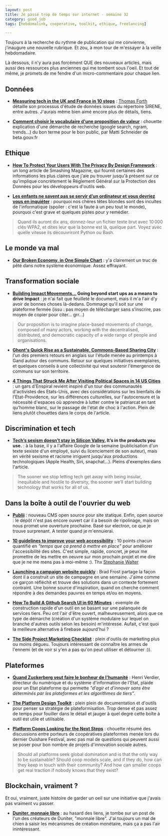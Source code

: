 ```yaml
---
layout: post
title: Je passe trop de temps sur internet - semaine 32
category: good_job
tags: [hebdomalink, cooperative, toolkit, ethique, freelancing]

---
```


Toujours à la recherche du rythme de publication qui me convienne, j'inaugure une nouvelle rubrique. Et zou, à mon tour de m'essayer à la veille hebdomadaire.

<!--more-->

Là dessous, il n'y aura pas forcément QUE des nouveaux articles, mais aussi des ressources plus anciennes qui me tombent sous l'oeil. Et tout de même, je promets de me fendre d'un micro-commentaire pour chaque lien.

## Données

- **[Measuring tech in the UK and France in 10 steps](http://tomforth.co.uk/measuringtech/)** : [Thomas Forth](https://twitter.com/thomasforth) détaille son processus d'étude de données issues du répertoire SIRENE, entre autres. J'aurais même bien aimé encore plus de détails, tiens.

- **[Comment choisir le vocabulaire d'une proposition de valeur](https://beta.gouv.fr/2017/07/21/comment-choisir-vocabulaire-proposition-valeur)** : chouette explication d'une démarche de recherche (google search, ngram, trends...) du bon terme pour le bon public, par Matti Schneider de beta.gouv.fr


## Ethique

- **[How To Protect Your Users With The Privacy By Design Framework](https://www.smashingmagazine.com/2017/07/privacy-by-design-framework/)** : un long article de Smashing Magazine, qui fournit certaines des informations les plus claires que j'aie pu trouver jusqu'à présent sur ce qu'implique concrètement le Réglement Général sur la Protection des Données pour les développeurs d'outils web.

- **[Les enfants ne savent pas se servir d’un ordinateur et vous devriez vous en inquiéter](https://nicolaslegland.wordpress.com/2013/08/15/les-enfants-ne-savent-pas-se-servir-dun-ordinateur/)** : pourquoi nos chères têtes blondes sont des incultes de l'informatique (spoiler : c'est la faute à un peu tout le monde), pourquoi c'est grave et quelques pistes pour y remédier.

> Quand ils auront dix ans, donnez-leur un fichier texte brut avec 10 000 clés WPA2, et dites leur que la bonne est là, quelque part. Voyez avec quelle vitesse ils découvriront Python ou Bash.


## Le monde va mal

- **[Our Broken Economy, in One Simple Chart](https://www.nytimes.com/interactive/2017/08/07/opinion/leonhardt-income-inequality.html)** : y'a clairement un truc de pêté dans notre système économique. Assez effrayant.


## Transformation sociale

- **[Building Impact Movements…](https://provocations.darkmatterlabs.org/building-impact-movements-ff5df8006d0d)
Going beyond start ups as a means to drive Impact** : je n'ai fait que feuilleté le document, mais il m'a l'air d'y avoir de bonnes choses là-dedans. Dommage qu'il soit sur une plateforme fermée (issu : pas moyen de télécharger sans s'inscrire, pas moyen de copier pour citer... grr...)

> Our proposition is to imagine place-based movements of change, composed of many actors, working with the decentralised, distributed, and democratic capacity of a wide range of people and organisations.

- **[Ghent's Quick Rise as a Sustainable, Commons-Based Sharing City](https://www.shareable.net/blog/ghents-quick-rise-as-a-sustainable-commons-based-sharing-city)** : l'un des premiers retours en anglais sur l'étude menée au printemps à Gand autour des communs. Retour sur quelques initiatives exemplaires, et quelques conseils à une collectivité qui veut soutenir l'émergence de communs sur son territoire.

- **[4 Things That Struck Me After Visiting Political Spaces in 14 US Cities](https://medium.com/enspiral-tales/4-things-that-struck-me-after-visiting-political-spaces-in-14-us-cities-c1dceb1e8cb4)** : un gars d'Enspiral revient inspiré d'un tour des communautés d'activistes des Etats-Unis, avec des considérations sur les bienfaits de l'Etat-Providence, sur les différences culturelles, sur l'autocensure et la nécessité d'espaces où apprendre à lutter contre le patriarcat en tant qu'homme blanc, sur le passage de l'état de choc à l'action. Plein de liens plutôt chouettes dans le corps de l'article.

## Discrimination et tech

- **[Tech’s sexism doesn’t stay in Silicon Valley.](https://www.washingtonpost.com/news/posteverything/wp/2017/08/08/techs-sexism-doesnt-stay-in-silicon-valley-its-in-the-products-you-use/) It’s in the products you use.** : à la base, il y a l'affaire Google de la semaine (publicisation d'un texte sexiste d'un employé, suivi du licenciement de son auteur), mais en vérité sexisme et racisme irriguent jusqu'aux productions technologiques (Apple Health, Siri, snapchat...). Pleins d'exemples dans l'article.

> The sooner we stop letting tech get away with being insular, inequitable and hostile to diversity, the sooner we’ll start building technology that works for all of us.



## Dans la boîte à outil de l'ouvrier du web

- **[Publii](https://getpublii.com/)** : nouveau CMS open source pour site statique. Enfin, open source : le dépôt n'est pas encore ouvert car il a besoin de ripolinage, mais on nous promet une ouverture prochaine. Basé sur electron, ce que je trouve surprenant. A tester quand je m'ennuierai.

- **[10 guidelines to improve your web accessibility](https://aerolab.co/blog/web-accessibility/)** : 10 points chacun quantifié en *"temps que ça prend à mettre en place"* pour améliorer l'accessibilité des sites. C'est simple, rapide, concret, je peux me promettre de les mettre en oeuvre sur mon prochain projet et me dire que je ne me mens pas à moi-même :). Thx [Stephanie Walter](https://twitter.com/WalterStephanie)

- **[Launching a campaign website quickly](http://bradfrost.com/blog/post/launching-a-campaign-website-quickly/)** : Brad Frost partage la façon dont il a construit un site de campagne en une semaine. J'aime comme ce garçon réfléchit et trouve des solutions dans un contexte fortement contraint. Une bonne source d'inspiration, quand on cherche comment répondre à des demandes pauvres en temps et/ou en moyens.

- **[How To Build A Github Search UI in 60 Minutes](https://medium.appbase.io/how-to-build-a-github-search-ui-in-60-minutes-295109211c70)** : exemple de construction rapide d'un outil en se basant sur une palanquée de services tiers. Peu ont l'air d'être ouvert, malheureusement, alors que ce type de démarche (création d'un système modulaire sur lequel on branche d'autres outils selon les besoin) m'intéresse. Aufait, c'est quoi la meilleure alternative à firebase aujourd'hui ?

- **[The Side Project Marketing Checklist](https://www.sideprojectchecklist.com/marketing-checklist/)** : plein d'outils de marketing plus ou moins dégueu. Toujours intéressant de connaître les armes de l'ennemi (et de voir si y'en a pas qu'on peut utiliser et détourner :)).


## Plateformes

- **[Quand Zuckerberg veut faire le bonheur de l'humanité](http://www.henriverdier.com/2017/07/quand-zuckerberg-veut-faire-le-bonheur.html)** : Henri Verdier, directeur du numérique et du système d'information de l'Etat, plaide pour un Etat plateforme qui permette *"d’agir et d’innover sans être déterminés par les plateformes et les algorithmes de tiers"*.

- **[The Platform Design Toolkit](http://platformdesigntoolkit.com/toolkit/)** : plein plein de documentation et d'outils pour penser sa stratégie de plateformisation. Trop dense et pas assez de temps pour fouiller dans le détail et jauger à quel degré cette boîte à outil est utile et utilisable.

- **[Platform Coops Looking for the Next Steps](https://platform.coop/stories/platform-coops-looking-for-the-next-steps)** : chouette résumé des discussions entre porteurs de coopératives plateformes menée lors du dernier Ouishare Festival, avec pas mal de questions qui peuvent aussi se poser pour bon nombre de projets d'innovation sociale autres.

> Should all platforms seek global domination and is that the only way to be sustainable? Should coop models scale, and if they do, how can they keep in touch with their community? And how can smaller coops get real traction if nobody knows that they exist?

## Blockchain, vraiment ?

Et oui, vraiment, juste histoire de garder un oeil sur une initiative que j'avais pas vraiment vu passer.

- **[Duniter, monnaie libre](https://duniter.org/fr/comprendre/)** : au hasard des liens, je tombe sur un post de l'un des créateurs de Duniter, "monnaie libre". J'ai toujours un mal de chien à saisir les mécanismes de création monétaire, mais ça a pas l'air inintéressant.

